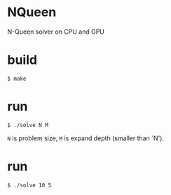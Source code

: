 NQueen
====

N-Queen solver on CPU and GPU

# build

```
$ make
```

# run

`$ ./solve N M`

`N` is problem size, `M` is expand depth (smaller than `N').
# run

```
$ ./solve 10 5
```
